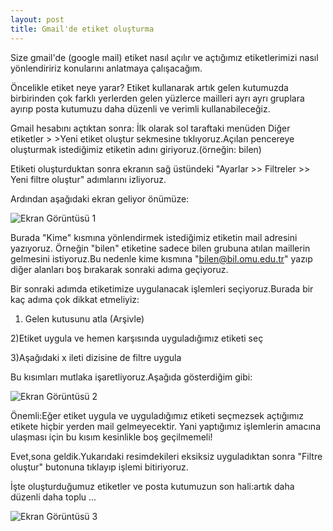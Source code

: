 ```yaml
---
layout: post
title: Gmail'de etiket oluşturma
---
```





Size gmail'de (google mail) etiket nasıl açılır ve açtığımız etiketlerimizi nasıl yönlendiririz konularını anlatmaya çalışacağım.
        
   Öncelikle etiket neye yarar? 
Etiket kullanarak artık gelen kutumuzda birbirinden çok farklı yerlerden gelen yüzlerce mailleri ayrı ayrı gruplara ayırıp posta  kutumuzu 
daha düzenli ve verimli kullanabileceğiz.

 Gmail hesabını açtıktan sonra:
   İlk olarak sol taraftaki menüden 
   Diğer etiketler > >Yeni etiket oluştur 
   sekmesine tıklıyoruz.Açılan pencereye oluşturmak istediğimiz etiketin adını giriyoruz.(örneğin: bilen)

Etiketi oluşturduktan sonra ekranın sağ üstündeki
  "Ayarlar >> Filtreler >> Yeni filtre oluştur" 
   adımlarını izliyoruz.


Ardından aşağıdaki ekran geliyor önümüze:

   ![Ekran Görüntüsü 1](http://www.flickr.com/photos/61038764@N06/5559244265/)
        


Burada "Kime" kısmına yönlendirmek istediğimiz etiketin mail adresini yazıyoruz.
Örneğin "bilen" etiketine sadece bilen grubuna atılan maillerin gelmesini istiyoruz.Bu nedenle kime kısmına 
"bilen@bil.omu.edu.tr" yazıp diğer alanları boş bırakarak sonraki adıma geçiyoruz.

 Bir sonraki adımda etiketimize uygulanacak işlemleri seçiyoruz.Burada bir kaç adıma çok dikkat etmeliyiz:

1) Gelen kutusunu atla (Arşivle)

2)Etiket uygula ve hemen karşısında uyguladığımız etiketi seç

3)Aşağıdaki x ileti dizisine de filtre uygula

   Bu kısımları mutlaka işaretliyoruz.Aşağıda gösterdiğim gibi:

   ![Ekran Görüntüsü 2](http://www.flickr.com/photos/61038764@N06/5559271129/)
        

Önemli:Eğer etiket uygula ve uyguladığımız etiketi seçmezsek açtığımız etikete hiçbir yerden mail gelmeyecektir.
Yani yaptığımız işlemlerin amacına ulaşması için bu kısım kesinlikle boş geçilmemeli!


   Evet,sona geldik.Yukarıdaki resimdekileri eksiksiz uyguladıktan sonra "Filtre oluştur" butonuna tıklayıp işlemi bitiriyoruz.

   İşte oluşturduğumuz etiketler ve posta kutumuzun son hali:artık daha düzenli daha toplu ...
   
   
   ![Ekran Görüntüsü 3](http://www.flickr.com/photos/61038764@N06/5559311299/)
                   
                

               
                   
                   
                   

